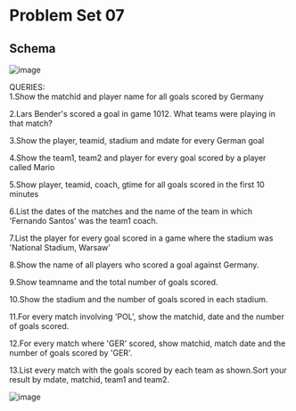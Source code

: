 # Problem Set 07

## Schema
![image](https://user-images.githubusercontent.com/61353323/124447473-08ac9a00-dd9f-11eb-8c49-3ea815b3a6ef.png)

QUERIES:<br>
1.Show the matchid and player name for all goals scored by Germany

2.Lars Bender's scored a goal in game 1012. What teams were playing in that match?

3.Show the player, teamid, stadium and mdate for every German goal

4.Show the team1, team2 and player for every goal scored by a player called Mario

5.Show player, teamid, coach, gtime for all goals scored in the first 10 minutes

6.List the dates of the matches and the name of the team in which 'Fernando Santos' was the team1 coach.

7.List the player for every goal scored in a game where the stadium was 'National Stadium, Warsaw'

8.Show the name of all players who scored a goal against Germany.

9.Show teamname and the total number of goals scored.

10.Show the stadium and the number of goals scored in each stadium.

11.For every match involving 'POL', show the matchid, date and the number of goals scored.

12.For every match where 'GER' scored, show matchid, match date and the number of goals scored by 'GER'.

13.List every match with the goals scored by each team as shown.Sort your result by mdate, matchid, team1 and team2.

![image](https://user-images.githubusercontent.com/61353323/124447864-6ccf5e00-dd9f-11eb-9e6a-ca8426c44b48.png)
